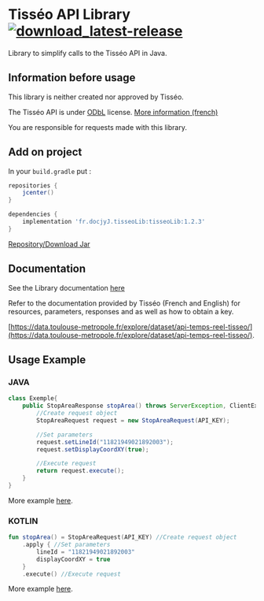 # Tisséo API Library [![download_latest-release](https://img.shields.io/github/v/release/docjyJ/TisseoLib?label=download&logo=java&style=flat-square)](https://github.com/docjyJ/TisseoLib/releases/latest)
Library to simplify calls to the Tisséo API in Java.

## Information before usage
This library is neither created nor approved by Tisséo.

The Tisséo API is under [ODbL](http://opendatacommons.org/licenses/odbl/1.0/) license. [More information (french)](https://data.toulouse-metropole.fr/page/licence/)

You are responsible for requests made with this library.

## Add on project
In your `build.gradle` put :
````groovy
repositories {
    jcenter()
}

dependencies {
    implementation 'fr.docjyJ.tisseoLib:tisseoLib:1.2.3'
}
````

[Repository/Download Jar](https://bintray.com/docjyj/maven/tisseoLib)

## Documentation
See the Library documentation [here](docs/-tisseo-lib/index.md)

Refer to the documentation provided by Tisséo (French and English) for resources, parameters, responses and as well as how to obtain a key.

[https://data.toulouse-metropole.fr/explore/dataset/api-temps-reel-tisseo/](https://data.toulouse-metropole.fr/explore/dataset/api-temps-reel-tisseo/).

## Usage Example
### JAVA

```java
class Exemple{
    public StopAreaResponse stopArea() throws ServerException, ClientException {
        //Create request object
        StopAreaRequest request = new StopAreaRequest(API_KEY);

        //Set parameters
        request.setLineId("11821949021892003");
        request.setDisplayCoordXY(true);

        //Execute request
        return request.execute();
    }
}
```
More example [here](docs/exemple-java.md).

### KOTLIN

```kotlin
fun stopArea() = StopAreaRequest(API_KEY) //Create request object
    .apply { //Set parameters
        lineId = "11821949021892003"
        displayCoordXY = true
    }
    .execute() //Execute request
```
More example [here](docs/example-kotlin.md).
